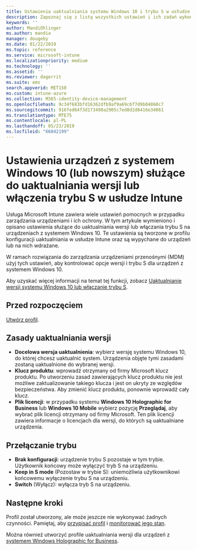 ```yaml
---
title: Ustawienia uaktualniania systemu Windows 10 i trybu S w usłudze Microsoft Intune — Azure | Microsoft Docs
description: Zapoznaj się z listą wszystkich ustawień i ich zadań wykonywanych podczas uaktualniania wersji systemu Windows 10 na urządzeniu lub włączania trybu S na urządzeniu przy użyciu profilu konfiguracji urządzenia w usłudze Microsoft Intune.
keywords: ''
author: MandiOhlinger
ms.author: mandia
manager: dougeby
ms.date: 01/22/2019
ms.topic: reference
ms.service: microsoft-intune
ms.localizationpriority: medium
ms.technology: ''
ms.assetid: ''
ms.reviewer: dagerrit
ms.suite: ems
search.appverid: MET150
ms.custom: intune-azure
ms.collection: M365-identity-device-management
ms.openlocfilehash: 9c34f683bfd16362dfb9af9a69c6f7d9b04860c7
ms.sourcegitcommit: 916fed64f3d173498a2905c7ed8d2d6416e34061
ms.translationtype: MTE75
ms.contentlocale: pl-PL
ms.lasthandoff: 05/23/2019
ms.locfileid: "66042199"
---
```

# <a name="windows-10-and-newer-device-settings-to-upgrade-editions-or-enable-s-mode-in-intune"></a>Ustawienia urządzeń z systemem Windows 10 (lub nowszym) służące do uaktualniania wersji lub włączenia trybu S w usłudze Intune

Usługa Microsoft Intune zawiera wiele ustawień pomocnych w przypadku zarządzania urządzeniami i ich ochrony. W tym artykule wymieniono i opisano ustawienia służące do uaktualniania wersji lub włączania trybu S na urządzeniach z systemem Windows 10. Te ustawienia są tworzone w profilu konfiguracji uaktualniania w usłudze Intune oraz są wypychane do urządzeń lub na nich wdrażane.

W ramach rozwiązania do zarządzania urządzeniami przenośnymi (MDM) użyj tych ustawień, aby kontrolować opcje wersji i trybu S dla urządzeń z systemem Windows 10.

Aby uzyskać więcej informacji na temat tej funkcji, zobacz [Uaktualnianie wersji systemu Windows 10 lub włączanie trybu S](edition-upgrade-configure-windows-10.md).

## <a name="before-you-begin"></a>Przed rozpoczęciem

[Utwórz profil](edition-upgrade-configure-windows-10.md#create-the-profile).

## <a name="edition-upgrade"></a>Zasady uaktualniania wersji

- **Docelowa wersja uaktualnienia**: wybierz wersję systemu Windows 10, do której chcesz uaktualnić system. Urządzenia objęte tymi zasadami zostaną uaktualnione do wybranej wersji.
- **Klucz produktu**: wprowadź otrzymany od firmy Microsoft klucz produktu. Po utworzeniu zasad zawierających klucz produktu nie jest możliwe zaktualizowanie takiego klucza i jest on ukryty ze względów bezpieczeństwa. Aby zmienić klucz produktu, ponownie wprowadź cały klucz.
- **Plik licencji**: w przypadku systemu **Windows 10 Holographic for Business** lub **Windows 10 Mobile** wybierz pozycję **Przeglądaj**, aby wybrać plik licencji otrzymany od firmy Microsoft. Ten plik licencji zawiera informacje o licencjach dla wersji, do których są uaktualniane urządzenia.

## <a name="mode-switch"></a>Przełączanie trybu

- **Brak konfiguracji**: urządzenie trybu S pozostaje w tym trybie. Użytkownik końcowy może wyłączyć tryb S na urządzeniu.
- **Keep in S mode** (Pozostaw w trybie S): uniemożliwia użytkownikowi końcowemu wyłączenie trybu S na urządzeniu.
- **Switch** (Wyłącz): wyłącza tryb S na urządzeniu.

## <a name="next-steps"></a>Następne kroki

Profil został utworzony, ale może jeszcze nie wykonywać żadnych czynności. Pamiętaj, aby [przypisać profil](device-profile-assign.md) i [monitorować jego stan](device-profile-monitor.md).

Można również utworzyć profile uaktualniania wersji dla urządzeń z [systemem Windows Holographic for Business](holographic-upgrade.md).
